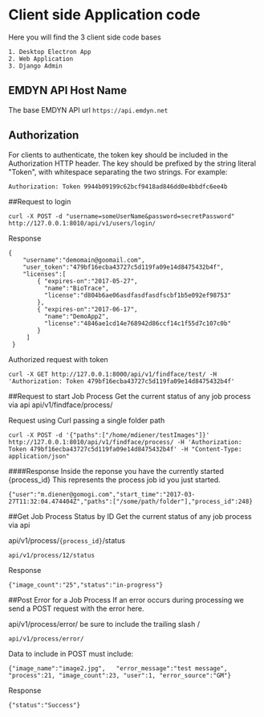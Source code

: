 # Client side Application code
Here you will find the 3 client side code bases

    1. Desktop Electron App
    2. Web Application
    3. Django Admin
    
## EMDYN API Host Name
The base EMDYN API url  `https://api.emdyn.net`

## Authorization
For clients to authenticate, the token key should be included in the Authorization HTTP header. The key should be prefixed by the string literal "Token", with whitespace separating the two strings. For example:

    Authorization: Token 9944b09199c62bcf9418ad846dd0e4bbdfc6ee4b
    
##Request to login

    curl -X POST -d "username=someUserName&password=secretPassword" http://127.0.0.1:8010/api/v1/users/login/

    
Response

    {
        "username":"demomain@goomail.com",
        "user_token":"479bf16ecba43727c5d119fa09e14d8475432b4f",
        "licenses":[
            { "expires-on":"2017-05-27",
              "name":"BioTrace",
              "license":"d804b6ae06asdfasdfasdfscbf1b5e092ef98753"
            },
            { "expires-on":"2017-06-17",
              "name":"DemoApp2",
              "license":"4846ae1cd14e768942d86ccf14c1f55d7c107c0b"
            }
         ]
     }
    


Authorized request with token

    curl -X GET http://127.0.0.1:8000/api/v1/findface/test/ -H 'Authorization: Token 479bf16ecba43727c5d119fa09e14d8475432b4f'
  
    
##Request to start Job  Process
Get the current status of any job process via api
api/v1/findface/process/

Request using Curl passing a single folder path

    curl -X POST -d '{"paths":["/home/mdiener/testImages"]}' http://127.0.0.1:8010/api/v1/findface/process/ -H 'Authorization: Token 479bf16ecba43727c5d119fa09e14d8475432b4f' -H "Content-Type: application/json"

####Response
Inside the reponse you have the currently started {process_id} This represents the process job id you just started.


    {"user":"m.diener@gomogi.com","start_time":"2017-03-27T11:32:04.474404Z","paths":["/some/path/folder"],"process_id":248}


    
##Get Job Process Status by ID
Get the current status of any job process via api

api/v1/process/`{process_id}`/status

    api/v1/process/12/status
    
Response

    {"image_count":"25","status":"in-progress"}
    
    
##Post Error for a Job Process
If an error occurs during processing we send a POST request with the error here.

api/v1/process/error/  be sure to include the trailing slash /

    api/v1/process/error/
    
Data to include in POST must include:

    {"image_name":"image2.jpg",   "error_message":"test message",    "process":21, "image_count":23, "user":1, "error_source":"GM"}
    
Response

    {"status":"Success"}
    
    
    
